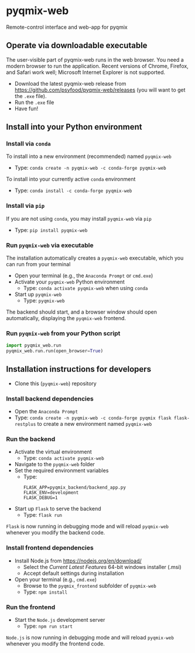 # pyqmix-web
Remote-control interface and web-app for pyqmix

## Operate via downloadable executable
The user-visible part of pyqmix-web runs in the web browser. You need a modern browser to run the application. Recent versions of Chrome, Firefox, and Safari work well; Microsoft Internet Explorer is not supported.

- Download the latest pyqmix-web release from https://github.com/psyfood/pyqmix-web/releases (you will want to get the `.exe` file).
- Run the `.exe` file
- Have fun!

## Install into your Python environment
### Install via `conda`
To install into a new environment (recommended) named `pyqmix-web`
  - Type: `conda create -n pyqmix-web -c conda-forge pyqmix-web`

To install into your currently active `conda` environment
  - Type: `conda install -c conda-forge pyqmix-web`

### Install via `pip`
If you are not using `conda`, you may install `pyqmix-web` via `pip`
  - Type: `pip install pyqmix-web`

### Run `pyqmix-web` via executable
The installation automatically creates a `pyqmix-web` executable, which you can run from your terminal
- Open your terminal (e.g., the `Anaconda Prompt` or `cmd.exe`)
- Activate your `pyqmix-web` Python environment
  - Type: `conda activate pyqmix-web` when using `conda`
- Start up `pyqmix-web`
  - Type: `pyqmix-web`

The backend should start, and a browser window should open automatically, displaying the `pyqmix-web` frontend.

### Run `pyqmix-web` from your Python script
```python
import pyqmix_web.run
pyqmix_web.run.run(open_browser=True)
```
## Installation instructions for developers 
- Clone this (`pyqmix-web`) repository 

### Install backend dependencies
- Open the `Anaconda Prompt`
- Type: `conda create -n pyqmix-web -c conda-forge pyqmix flask flask-restplus`
  to create a new environment named `pyqmix-web`

### Run the backend
- Activate the virtual environment
  - Type: `conda activate pyqmix-web`
- Navigate to the `pyqmix-web` folder
- Set the required environment variables
  - Type:
      ```
      FLASK_APP=pyqmix_backend/backend_app.py
      FLASK_ENV=development
      FLASK_DEBUG=1
      ```
- Start up `Flask` to serve the backend
  - Type: `flask run`

`Flask` is now running in debugging mode and will reload `pyqmix-web` whenever you modify the backend code.

### Install frontend dependencies
- Install Node.js from https://nodejs.org/en/download/
  - Select the _Current Latest Features_ 64-bit windows installer (.msi)
  - Accept default settings during installation
- Open your terminal (e.g., `cmd.exe`)
  - Browse to the `pyqmix_frontend` subfolder of `pyqmix-web`
  - Type: `npm install`

### Run the frontend

- Start the `Node.js` development server
    - Type: `npm run start`

`Node.js` is now running in debugging mode and will reload `pyqmix-web` whenever you modify the frontend code.

